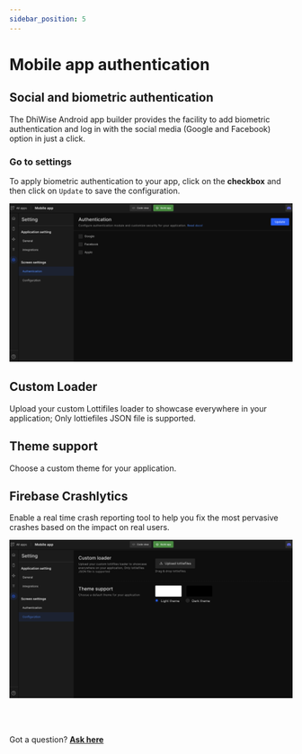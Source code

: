 ```yaml
---
sidebar_position: 5
---
```

# Mobile app authentication

## Social and biometric authentication
The DhiWise Android app builder provides the facility to add biometric authentication and log in with the social media (Google and Facebook) option in just a click.

<h3> Go to settings </h3>

To apply biometric authentication to your app, click on the **checkbox** and then click on `Update` to save the configuration.

![Example banner](./images/got-to-setting.png)

## Custom Loader
Upload your custom Lottifiles loader to showcase everywhere in your application; Only lottiefiles JSON file is supported.

## Theme support
Choose a custom theme for your application.

## Firebase Crashlytics
Enable a real time crash reporting tool to help you fix the most pervasive crashes based on the impact on real users.

![Example banner](./images/Firebase-crashlytics.png)

<br/>
<br/>

Got a question? [**Ask here**](https://discord.com/invite/rFMnCG5MZ7)
